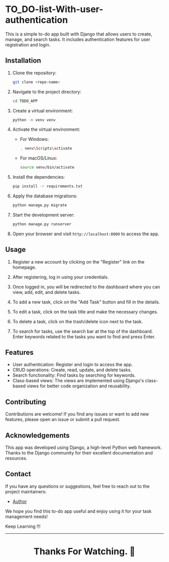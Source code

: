 # TO_DO-list-With-user-authentication

This is a simple to-do app built with Django that allows users to create, manage, and search tasks. It includes authentication features for user registration and login.

## Installation

1. Clone the repository:

   ```bash
   git clone <repo-name>
   ```

2. Navigate to the project directory:

   ```bash
   cd TODO_APP
   ```

3. Create a virtual environment:

   ```bash
   python -m venv venv
   ```

4. Activate the virtual environment:

   - For Windows:

     ```bash
     . venv\Scripts\activate
     ```

   - For macOS/Linux:

     ```bash
     source venv/bin/activate
     ```

5. Install the dependencies:

   ```bash
   pip install -r requirements.txt
   ```

6. Apply the database migrations:

   ```bash
   python manage.py migrate
   ```

7. Start the development server:

   ```bash
   python manage.py runserver
   ```

8. Open your browser and visit `http://localhost:8000` to access the app.

## Usage

1. Register a new account by clicking on the "Register" link on the homepage.

2. After registering, log in using your credentials.

3. Once logged in, you will be redirected to the dashboard where you can view, add, edit, and delete tasks.

4. To add a new task, click on the "Add Task" button and fill in the details.

5. To edit a task, click on the task title and make the necessary changes.

6. To delete a task, click on the trash/delete icon next to the task.

7. To search for tasks, use the search bar at the top of the dashboard. Enter keywords related to the tasks you want to find and press Enter.

## Features

- User authentication: Register and login to access the app.
- CRUD operations: Create, read, update, and delete tasks.
- Search functionality: Find tasks by searching for keywords.
- Class-based views: The views are implemented using Django's class-based views for better code organization and reusability.

## Contributing

Contributions are welcome! If you find any issues or want to add new features, please open an issue or submit a pull request.

## Acknowledgements

This app was developed using Django, a high-level Python web framework. Thanks to the Django community for their excellent documentation and resources.

## Contact

If you have any questions or suggestions, feel free to reach out to the project maintainers:

- [Author](https://github.com/prathmesh-jagtap)

We hope you find this to-do app useful and enjoy using it for your task management needs!

Keep Learning !!!
<hr>
<h1 align="center">Thanks For Watching. 👏</h1>
